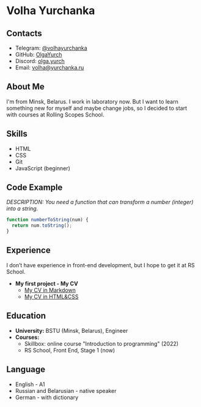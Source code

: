 # Volha Yurchanka
## Contacts
* Telegram: [@volhayurchanka](https://t.me/volhayurchanka)
* GitHub: [OlgaYurch](https://github.com/OlgaYurch)
* Discord: [olga.yurch](https://discordapp.com/users/1165714898853048361/)
* Email: volha@yurchanka.ru

## About Me
I'm from Minsk, Belarus. I work in laboratory now. But I want to learn something new for myself and maybe change jobs, so I decided to start with courses at Rolling Scopes School.

## Skills
* HTML
* CSS
* Git
* JavaScript (beginner)

## Code Example
*DESCRIPTION: You need a function that can transform a number (integer) into a string.*
```javascript
function numberToString(num) {
  return num.toString();
}
```

## Experience
I don’t have experience in front-end development, but I hope to get it at RS School.

* **My first project - My CV**
    + [My CV in Markdown](https://OlgaYurch.github.io/rsschool-cv/cv)
    + [My CV in HTML&CSS](https://OlgaYurch.github.io/rsschool-cv/)

## Education
* **University:** BSTU (Minsk, Belarus), Engineer
* **Courses:** 
    + Skillbox: online course "Introduction to programming" (2022)
    + RS School, Front End, Stage 1 (now)

## Language
* English - A1
* Russian and Belarusian - native speaker
* German - with dictionary